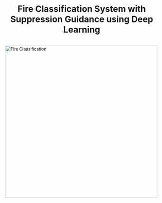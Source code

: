 <h1 align="center">Fire Classification System with Suppression Guidance using Deep Learning</h1>
<br>
<img align="center" alt="Fire Classification" width="500" src="https://miro.medium.com/v2/resize:fit:1100/format:webp/1*IsIsj28CnFWd1fu74Im1uQ.png">
